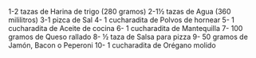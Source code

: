 1-2 tazas de Harina de trigo (280 gramos)
2-1½ tazas de Agua (360 mililitros)
3-1 pizca de Sal
4- 1 cucharadita de Polvos de hornear
5- 1 cucharadita de Aceite de cocina
6- 1 cucharadita de Mantequilla
7- 100 gramos de Queso rallado
8- ½ taza de Salsa para pizza
9- 50 gramos de Jamón, Bacon o Peperoni
10- 1 cucharadita de Orégano molido